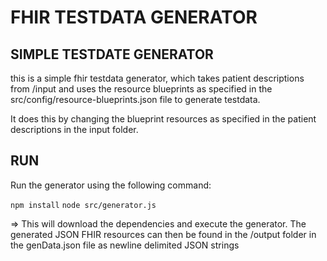 # FHIR TESTDATA GENERATOR

## SIMPLE TESTDATE GENERATOR

this is a simple fhir testdata generator, which takes patient descriptions from /input and uses the resource blueprints as specified in
the src/config/resource-blueprints.json file to generate testdata.

It does this by changing the blueprint resources as specified in the patient descriptions in the input folder.



## RUN

Run the generator using the following command:

`npm install`
`node src/generator.js`

=> This will download the dependencies and execute the generator.
The generated JSON FHIR resources can then be found in the /output folder in the genData.json file as newline delimited JSON strings
